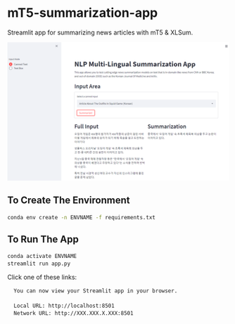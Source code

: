# mT5-summarization-app
Streamlit app for summarizing news articles with mT5 &amp; XLSum.

![Screenshot of App](screenshot_main.PNG)

## To Create The Environment
```bash
conda env create -n ENVNAME -f requirements.txt
```

## To Run The App
```bash
conda activate ENVNAME
streamlit run app.py
```
Click one of these links:
```bash
  You can now view your Streamlit app in your browser.

  Local URL: http://localhost:8501
  Network URL: http://XXX.XXX.X.XXX:8501
```
